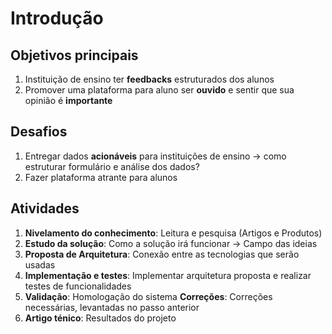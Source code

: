 # Introdução

## Objetivos principais
1. Instituição de ensino ter **feedbacks** estruturados dos alunos 
2. Promover uma plataforma para aluno ser **ouvido** e sentir que sua opinião é **importante** 

## Desafios
1. Entregar dados **acionáveis** para instituições de ensino -> como estruturar formulário e análise dos dados?
2. Fazer plataforma atrante para alunos

## Atividades
1. **Nivelamento do conhecimento**: Leitura e pesquisa (Artigos e Produtos)
2. **Estudo da solução**: Como a solução irá funcionar -> Campo das ideias
3. **Proposta de Arquitetura**: Conexão entre as tecnologias que serão usadas
4. **Implementação e testes**: Implementar arquitetura proposta e realizar testes de funcionalidades
5. **Validação**: Homologação do sistema
   **Correções**: Correções necessárias, levantadas no passo anterior
6. **Artigo ténico**: Resultados do projeto


 
